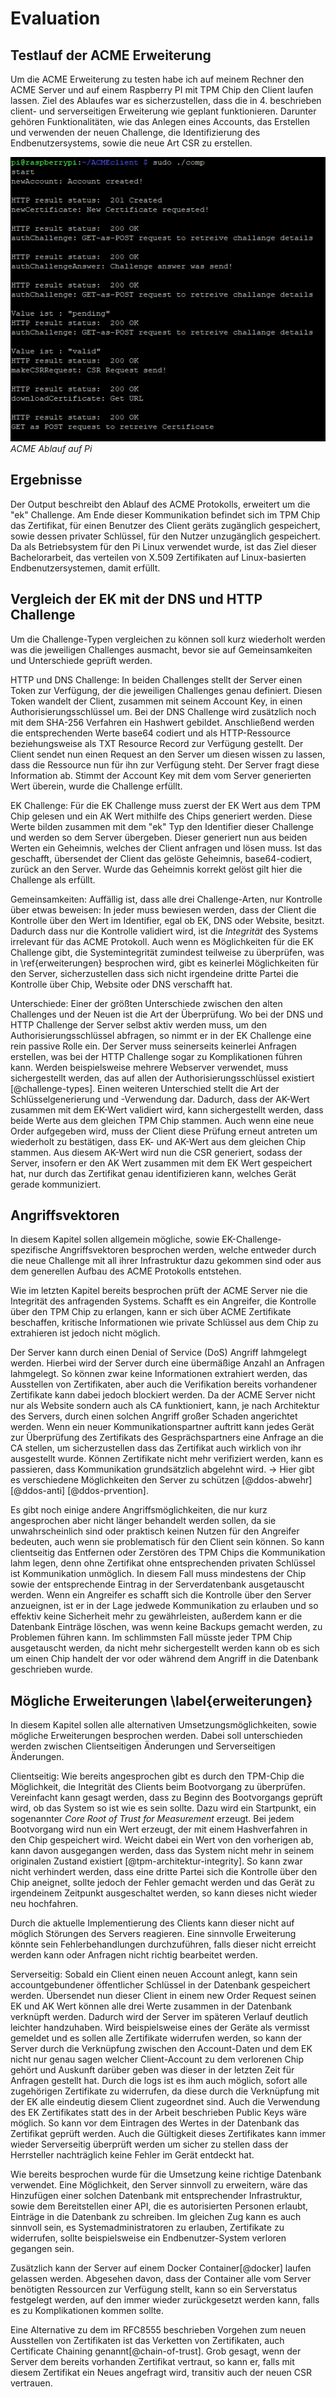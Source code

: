 # Evaluation

## Testlauf der ACME Erweiterung
Um die ACME Erweiterung zu testen habe ich auf meinem Rechner den ACME Server und auf einem Raspberry PI mit TPM Chip den Client laufen lassen. Ziel des Ablaufes war es sicherzustellen, dass die in 4. beschrieben client- und serverseitigen Erweiterung wie geplant funktionieren. Darunter gehören Funktionalitäten, wie das Anlegen eines Accounts, das Erstellen und verwenden der neuen Challenge, die Identifizierung des Endbenutzersystems, sowie die neue Art CSR zu erstellen.

![Get Request des Clients \label{mein_label}](source/figures/ACMEclientAblauf.png)
*ACME Ablauf auf Pi*

<!-- TODO: Was soll ich hier groß beschreiben?   Möglichkeiten: Zeit zum erstellen des Certifiates, Benutzerfreundlichkeit, Erweiterbarkeit, ... -->


## Ergebnisse

Der Output beschreibt den Ablauf des ACME Protokolls, erweitert um die "ek" Challenge. Am Ende dieser Kommunikation befindet sich im TPM Chip das Zertifikat, für einen Benutzer des Client geräts zugänglich gespeichert, sowie dessen privater Schlüssel, für den Nutzer unzugänglich gespeichert. Da als Betriebsystem für den Pi Linux verwendet wurde, ist das Ziel dieser Bachelorarbeit, das verteilen von X.509 Zertifikaten auf Linux-basierten Endbenutzersystemen, damit erfüllt.

<!-- TODO: erweitern, in Verbindung mit dem Punkt drüber -->


## Vergleich der EK mit der DNS und HTTP Challenge
Um die Challenge-Typen vergleichen zu können soll kurz wiederholt werden was die jeweiligen Challenges ausmacht, bevor sie auf Gemeinsamkeiten und Unterschiede geprüft werden.

HTTP und DNS Challenge:
In beiden Challenges stellt der Server einen Token zur Verfügung, der die jeweiligen Challenges genau definiert. Diesen Token wandelt der Client, zusammen mit seinem Account Key, in einen Authorisierungsschlüssel um. Bei der DNS Challenge wird zusätzlich noch mit dem SHA-256 Verfahren ein Hashwert gebildet. Anschließend werden die entsprechenden Werte base64 codiert und als HTTP-Ressource beziehungsweise als TXT Resource Record zur Verfügung gestellt. Der Client sendet nun einen Request an den Server um diesen wissen zu lassen, dass die Ressource nun für ihn zur Verfügung steht. Der Server fragt diese Information ab. Stimmt der Account Key mit dem vom Server generierten Wert überein, wurde die Challenge erfüllt.

EK Challenge:
Für die EK Challenge muss zuerst der EK Wert aus dem TPM Chip gelesen und ein AK Wert mithilfe des Chips generiert werden. Diese Werte bilden zusammen mit dem "ek" Typ den Identifier dieser Challenge und werden so dem Server übergeben. Dieser generiert nun aus beiden Werten ein Geheimnis, welches der Client anfragen und lösen muss. Ist das geschafft, übersendet der Client das gelöste Geheimnis, base64-codiert, zurück an den Server. Wurde das Geheimnis korrekt gelöst gilt hier die Challenge als erfüllt.

Gemeinsamkeiten:
Auffällig ist, dass alle drei Challenge-Arten, nur Kontrolle über etwas beweisen: In jeder muss bewiesen werden, dass der Client die Kontrolle über den Wert im Identifier, egal ob EK, DNS oder Website, besitzt.
Dadurch dass nur die Kontrolle validiert wird, ist die *Integrität* des Systems irrelevant für das ACME Protokoll. Auch wenn es Möglichkeiten für die EK Challenge gibt, die Systemintegrität zumindest teilweise zu überprüfen, was in  \ref{erweiterungen} besprochen wird, gibt es keinerlei Möglichkeiten für den Server, sicherzustellen dass sich nicht irgendeine dritte Partei die Kontrolle über Chip, Website oder DNS verschafft hat.

Unterschiede:
Einer der größten Unterschiede zwischen den alten Challenges und der Neuen ist die Art der Überprüfung. Wo bei der DNS und HTTP Challenge der Server selbst aktiv werden muss, um den Authorisierungsschlüssel abfragen, so nimmt er in der EK Challenge eine rein passive Rolle ein. Der Server muss seinerseits keinerlei Anfragen erstellen, was bei der HTTP Challenge sogar zu Komplikationen führen kann. Werden beispielsweise mehrere Webserver verwendet, muss sichergestellt werden, das auf allen der Authorisierungsschlüssel existiert [@challenge-types].
Einen weiteren Unterschied stellt die Art der Schlüsselgenerierung und -Verwendung dar. Dadurch, dass der AK-Wert zusammen mit dem EK-Wert validiert wird, kann sichergestellt werden, dass beide Werte aus dem gleichen TPM Chip stammen. Auch wenn eine neue Order aufgegeben wird, muss der Client diese Prüfung erneut antreten um wiederholt zu bestätigen, dass EK- und AK-Wert aus dem gleichen Chip stammen. Aus diesem AK-Wert wird nun die CSR generiert, sodass der Server, insofern er den AK Wert zusammen mit dem EK Wert gespeichert hat, nur durch das Zertifikat genau identifizieren kann, welches Gerät gerade kommuniziert.


## Angriffsvektoren
In diesem Kapitel sollen allgemein mögliche, sowie EK-Challenge-spezifische Angriffsvektoren besprochen werden, welche entweder durch die neue Challenge mit all ihrer Infrastruktur dazu gekommen sind oder aus dem generellen Aufbau des ACME Protokolls entstehen.

Wie im letzten Kapitel bereits besprochen prüft der ACME Server nie die Integrität des anfragenden Systems. Schafft es ein Angreifer, die Kontrolle über den TPM Chip zu erlangen, kann er sich über ACME Zertifikate beschaffen, kritische Informationen wie private Schlüssel aus dem Chip zu extrahieren ist jedoch nicht möglich.

Der Server kann durch einen Denial of Service (DoS) Angriff lahmgelegt werden. Hierbei wird der Server durch eine übermäßige Anzahl an Anfragen lahmgelegt. So können zwar keine Informationen extrahiert werden, das Ausstellen von Zertifikaten, aber auch die Verifikation bereits vorhandener Zertifikate kann dabei jedoch blockiert werden. Da der ACME Server nicht nur als Website sondern auch als CA funktioniert, kann, je nach Architektur des Servers, durch einen solchen Angriff großer Schaden angerichtet werden. Wenn ein neuer Kommunikationspartner auftritt kann jedes Gerät zur Überprüfung des Zertifikats des Gesprächspartners eine Anfrage an die CA stellen, um sicherzustellen dass das Zertifikat auch wirklich von ihr ausgestellt wurde. Können Zertifikate nicht mehr verifiziert werden, kann es passieren, dass Kommunikation grundsätzlich abgelehnt wird. <!-- TODO: Wenn Zeit, weiter Ausführen -->
-> Hier gibt es verschiedene Möglichkeiten den Server zu schützen [@ddos-abwehr] [@ddos-anti] [@ddos-prvention].

Es gibt noch einige andere Angriffsmöglichkeiten, die nur kurz angesprochen aber nicht länger behandelt werden sollen, da sie unwahrscheinlich sind oder praktisch keinen Nutzen für den Angreifer bedeuten, auch wenn sie problematisch für den Client sein können. So kann clientseitig das Entfernen oder Zerstören des TPM Chips die Kommunikation lahm legen, denn ohne Zertifikat ohne entsprechenden privaten Schlüssel ist Kommunikation unmöglich. In diesem Fall muss mindestens der Chip sowie der entsprechende Eintrag in der Serverdatenbank ausgetauscht werden.
Wenn ein Angreifer es schafft sich die Kontrolle über den Server anzueignen, ist er in der Lage jedwede Kommunikation zu erlauben und so effektiv keine Sicherheit mehr zu gewährleisten, außerdem kann er die Datenbank Einträge löschen, was wenn keine Backups gemacht werden, zu Problemen führen kann. Im schlimmsten Fall müsste jeder TPM Chip ausgetauscht werden, da nicht mehr sichergestellt werden kann ob es sich um einen Chip handelt der vor oder während dem Angriff in die Datenbank geschrieben wurde.

<!-- TODO: erweitern -->
<!-- Falls gebraucht, mehr Ideen unten im File -->

## Mögliche Erweiterungen \label{erweiterungen}
In diesem Kapitel sollen alle alternativen Umsetzungsmöglichkeiten, sowie mögliche Erweiterungen besprochen werden. Dabei soll unterschieden werden zwischen Clientseitigen Änderungen und Serverseitigen Änderungen.

Clientseitig:
Wie bereits angesprochen gibt es durch den TPM-Chip die Möglichkeit, die Integrität des Clients beim Bootvorgang zu überprüfen. Vereinfacht kann gesagt werden, dass zu Beginn des Bootvorgangs geprüft wird, ob das System so ist wie es sein sollte. Dazu wird ein Startpunkt, ein sogenannter *Core Root of Trust for Measurement* erzeugt. Bei jedem Bootvorgang wird nun ein Wert erzeugt, der mit einem Hashverfahren in den Chip gespeichert wird. Weicht dabei ein Wert von den vorherigen ab, kann davon ausgegangen werden, dass das System nicht mehr in seinem originalen Zustand existiert [@tpm-architektur-integrity]. So kann zwar nicht verhindert werden, dass eine dritte Partei sich die Kontrolle über den Chip aneignet, sollte jedoch der Fehler gemacht werden und das Gerät zu irgendeinem Zeitpunkt ausgeschaltet werden, so kann dieses nicht wieder neu hochfahren.

Durch die aktuelle Implementierung des Clients kann dieser nicht auf möglich Störungen des Servers reagieren. Eine sinnvolle Erweiterung könnte sein Fehlerbehandlungen durchzuführen, falls dieser nicht erreicht werden kann oder Anfragen nicht richtig bearbeitet werden.
<!-- TODO: Die aktuelle Implemntierung des Clients ist nicht für Serverseitige Störfälle ausgreichtet -->

Serverseitig:
Sobald ein Client einen neuen Account anlegt, kann sein accountgebundener öffentlicher Schlüssel in der Datenbank gespeichert werden. Übersendet nun dieser Client in einem new Order Request seinen EK und AK Wert können alle drei Werte zusammen in der Datenbank verknüpft werden. Dadurch wird der Server im späteren Verlauf deutlich leichter handzuhaben. Wird beispielsweise eines der Geräte als vermisst gemeldet und es sollen alle Zertifikate widerrufen werden, so kann der Server durch die Verknüpfung zwischen den Account-Daten und dem EK nicht nur genau sagen welcher Client-Account zu dem verlorenen Chip gehört und Auskunft darüber geben was dieser in der letzten Zeit für Anfragen gestellt hat. Durch die logs ist es ihm auch möglich, sofort alle zugehörigen Zertifikate zu widerrufen, da diese durch die Verknüpfung mit der EK alle eindeutig diesem Client zugeordnet sind. Auch die Verwendung des EK Zertifikates statt des in der Arbeit beschrieben Public Keys wäre möglich. So kann vor dem Eintragen des Wertes in der Datenbank das Zertifikat geprüft werden. Auch die Gültigkeit dieses Zertifikates kann immer wieder Serverseitig überprüft werden um sicher zu stellen dass der Herrsteller nachträglich keine Fehler im Gerät entdeckt hat.

Wie bereits besprochen wurde für die Umsetzung keine richtige Datenbank verwendet. Eine Möglichkeit, den Server sinnvoll zu erweitern, wäre das Hinzufügen einer solchen Datenbank mit entsprechender Infrastruktur, sowie dem Bereitstellen einer API, die es autorisierten Personen erlaubt, Einträge in die Datenbank zu schreiben. Im gleichen Zug kann es auch sinnvoll sein, es Systemadministratoren zu erlauben, Zertifikate zu widerrufen, sollte beispielsweise ein Endbenutzer-System verloren gegangen sein.

Zusätzlich kann der Server auf einem Docker Container[@docker] laufen gelassen werden. Abgesehen davon, dass der Container alle vom Server benötigten Ressourcen zur Verfügung stellt, kann so ein Serverstatus festgelegt werden, auf den immer wieder zurückgesetzt werden kann, falls es zu Komplikationen kommen sollte.

Eine Alternative zu dem im RFC8555 beschrieben Vorgehen zum neuen Ausstellen von Zertifikaten ist das Verketten von Zertifikaten, auch Certificate Chaining genannt[@chain-of-trust]. Grob gesagt, wenn der Server dem bereits vorhanden Zertifikat vertraut, so kann er, falls mit diesem Zertifikat ein Neues angefragt wird, transitiv auch der neuen CSR vertrauen.

<!-- TODO: Hier im letzten Punkt auf die Vor-  und Nachteile genauer eingehen. Generell mehr ins Detail und weniger allgemein. -->
